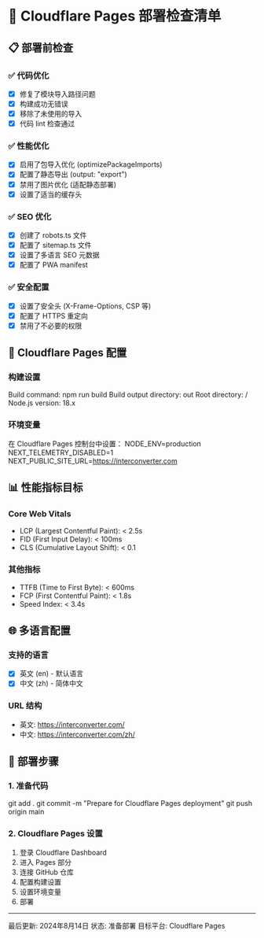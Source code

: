 # 🚀 Cloudflare Pages 部署检查清单

## 📋 部署前检查

### ✅ 代码优化
- [x] 修复了模块导入路径问题
- [x] 构建成功无错误
- [x] 移除了未使用的导入
- [x] 代码 lint 检查通过

### ✅ 性能优化
- [x] 启用了包导入优化 (optimizePackageImports)
- [x] 配置了静态导出 (output: "export")
- [x] 禁用了图片优化 (适配静态部署)
- [x] 设置了适当的缓存头

### ✅ SEO 优化
- [x] 创建了 robots.ts 文件
- [x] 配置了 sitemap.ts 文件
- [x] 设置了多语言 SEO 元数据
- [x] 配置了 PWA manifest

### ✅ 安全配置
- [x] 设置了安全头 (X-Frame-Options, CSP 等)
- [x] 配置了 HTTPS 重定向
- [x] 禁用了不必要的权限

## 🔧 Cloudflare Pages 配置

### 构建设置
Build command: npm run build
Build output directory: out
Root directory: /
Node.js version: 18.x

### 环境变量
在 Cloudflare Pages 控制台中设置：
NODE_ENV=production
NEXT_TELEMETRY_DISABLED=1
NEXT_PUBLIC_SITE_URL=https://interconverter.com

## 📊 性能指标目标

### Core Web Vitals
- LCP (Largest Contentful Paint): < 2.5s
- FID (First Input Delay): < 100ms
- CLS (Cumulative Layout Shift): < 0.1

### 其他指标
- TTFB (Time to First Byte): < 600ms
- FCP (First Contentful Paint): < 1.8s
- Speed Index: < 3.4s

## 🌐 多语言配置

### 支持的语言
- [x] 英文 (en) - 默认语言
- [x] 中文 (zh) - 简体中文

### URL 结构
- 英文: https://interconverter.com/
- 中文: https://interconverter.com/zh/

## 🚀 部署步骤

### 1. 准备代码
git add .
git commit -m "Prepare for Cloudflare Pages deployment"
git push origin main

### 2. Cloudflare Pages 设置
1. 登录 Cloudflare Dashboard
2. 进入 Pages 部分
3. 连接 GitHub 仓库
4. 配置构建设置
5. 设置环境变量
6. 部署

---
最后更新: 2024年8月14日
状态: 准备部署
目标平台: Cloudflare Pages
